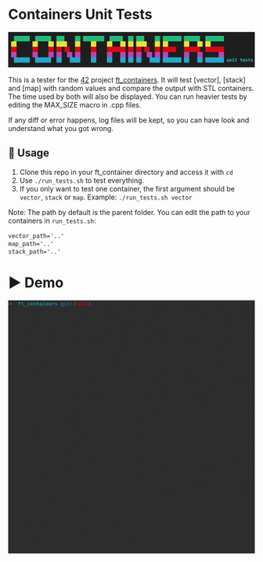 # Containers Unit Tests

![title](screenshots/title.png)

This is a tester for the [42](https://42.fr/en/homepage/) project [ft_containers](https://github.com/valentinllpz/ft_containers). It will test [vector], [stack] and [map] with random values and compare the output with STL containers. The time used by both will also be displayed.
You can run heavier tests by editing the MAX_SIZE macro in .cpp files. 

If any diff or error happens, log files will be kept, so you can have look and understand what you got wrong.

## 🧭 Usage

1. Clone this repo in your ft_container directory and access it with `cd`
2. Use `./run_tests.sh` to test everything.
3. If you only want to test one container, the first argument should be `vector`, `stack` or `map`.
Example: `./run_tests.sh vector`

Note: The path by default is the parent folder. You can edit the path to your containers in `run_tests.sh`:
```
vector_path='..'
map_path='..'
stack_path='..'
```

# ▶️ Demo

![demo](screenshots/demo.gif)